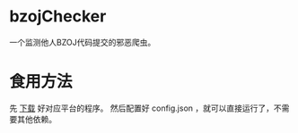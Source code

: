 # bzojChecker
一个监测他人BZOJ代码提交的邪恶爬虫。

# 食用方法

先 [下载](https://github.com/YuhangQ/bzojChecker/releases) 好对应平台的程序。
然后配置好 config.json ，就可以直接运行了，不需要其他依赖。

